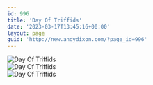 ```yaml
---
id: 996
title: 'Day Of Triffids'
date: '2023-03-17T13:45:16+00:00'
layout: page
guid: 'http://new.andydixon.com/?page_id=996'
---
```


![Day Of Triffids](https://i0.wp.com/assets.g8x2.ldn.idrivee2-23.com/posters/Day%20Of%20Triffids%2001.jpg?w=1200&ssl=1 "Day Of Triffids")  
![Day Of Triffids](https://i0.wp.com/assets.g8x2.ldn.idrivee2-23.com/posters/Day%20Of%20Triffids%2002.jpg?w=1200&ssl=1 "Day Of Triffids")  
![Day Of Triffids](https://i0.wp.com/assets.g8x2.ldn.idrivee2-23.com/posters/Day%20Of%20Triffids%2003.jpg?w=1200&ssl=1 "Day Of Triffids")
